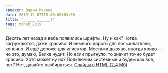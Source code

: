 ```yaml
---
speaker: Вадим Макеев
date: 2019-12-07T15:40:00+03:00
title: '_ ___ ______?'
tags: minsk_2019
---
```


Десять лет назад в вебе появились шрифты. Ну и как? Когда загружаются, даже
красиво! И немного дорого для пользователей, конечно. И ещё дороже для клиентов.
Местами дыряво, иногда криво — но это, думаю, Белка чудит. Но если прыгнуло,
то значит точно будет красиво. Хотя может ну их? Подключим системные и будем
как все, нет? Нет, давайте разбираться.
<a href="https://wsd.events/2019/12/07/pres/where-are-fonts/">Слайды в HTML (2,4 Мб)</a>

